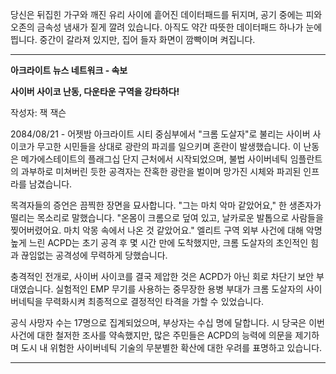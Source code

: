 당신은 뒤집힌 가구와 깨진 유리 사이에 흩어진 데이터패드를 뒤지며, 공기 중에는 피와 오존의 금속성 냄새가 짙게 깔려 있습니다. 아직도 약간 따뜻한 데이터패드 하나가 눈에 띕니다. 중간이 갈라져 있지만, 집어 들자 화면이 깜빡이며 켜집니다.

---

**아크라이트 뉴스 네트워크 - 속보**

**사이버 사이코 난동, 다운타운 구역을 강타하다!**

작성자: 잭 잭슨

2084/08/21 - 어젯밤 아크라이트 시티 중심부에서 "크롬 도살자"로 불리는 사이버 사이코가 무고한 시민들을 상대로 광란의 파괴를 일으키며 혼란이 발생했습니다. 이 난동은 메가에스테이트의 플래그십 단지 근처에서 시작되었으며, 불법 사이버네틱 임플란트의 과부하로 미쳐버린 듯한 공격자는 잔혹한 광란을 벌이며 망가진 시체와 파괴된 인프라를 남겼습니다.

목격자들의 증언은 끔찍한 장면을 묘사합니다. "그는 마치 악마 같았어요," 한 생존자가 떨리는 목소리로 말했습니다. "온몸이 크롬으로 덮여 있고, 날카로운 발톱으로 사람들을 찢어버렸어요. 마치 악몽 속에서 나온 것 같았어요." 엘리트 구역 외부 사건에 대해 악명 높게 느린 ACPD는 초기 공격 후 몇 시간 만에 도착했지만, 크롬 도살자의 초인적인 힘과 끊임없는 공격성에 무력하게 당했습니다.

충격적인 전개로, 사이버 사이코를 결국 제압한 것은 ACPD가 아닌 회로 차단기 보안 부대였습니다. 실험적인 EMP 무기를 사용하는 중무장한 용병 부대가 크롬 도살자의 사이버네틱을 무력화시켜 최종적으로 결정적인 타격을 가할 수 있었습니다.

공식 사망자 수는 17명으로 집계되었으며, 부상자는 수십 명에 달합니다. 시 당국은 이번 사건에 대한 철저한 조사를 약속했지만, 많은 주민들은 ACPD의 능력에 의문을 제기하며 도시 내 위험한 사이버네틱 기술의 무분별한 확산에 대한 우려를 표명하고 있습니다.

---
